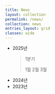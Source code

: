 ```yaml
---
title: News
layout: collection
permalink: /news/
collection: news
entries_layout: grid
classes: wide
---
```


- 2025년
  > 1분기
  > 
  > 1월
    2월
    3월
- 2024년
- 2023년
